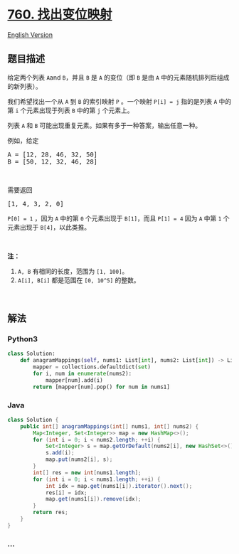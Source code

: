 # [760. 找出变位映射](https://leetcode-cn.com/problems/find-anagram-mappings)

[English Version](https://github.com/yanglr/leetcode-ac/blob/master/assets/0700-0799/0760.Find%20Anagram%20Mappings/README_EN.md)

## 题目描述

<!-- 这里写题目描述 -->

<p>给定两个列表 <code>A</code>and <code>B</code>，并且 <code>B</code> 是 <code>A</code> 的变位（即&nbsp;<code>B</code> 是由&nbsp;<code>A</code> 中的元素随机排列后组成的新列表）。</p>

<p>我们希望找出一个从 <code>A</code> 到 <code>B</code>&nbsp;的索引映射 <code>P</code> 。一个映射 <code>P[i] = j</code>&nbsp;指的是列表&nbsp;<code>A</code> 中的第 <code>i</code> 个元素出现于列表&nbsp;<code>B</code> 中的第 <code>j</code> 个元素上。</p>

<p>列表 <code>A</code> 和 <code>B</code> 可能出现重复元素。如果有多于一种答案，输出任意一种。</p>

<p>例如，给定</p>

<pre>A = [12, 28, 46, 32, 50]
B = [50, 12, 32, 46, 28]
</pre>

<p>&nbsp;</p>

<p>需要返回</p>

<pre>[1, 4, 3, 2, 0]
</pre>

<p><code>P[0] = 1</code>&nbsp;，因为 <code>A</code> 中的第 <code>0</code> 个元素出现于 <code>B[1]</code>，而且 <code>P[1] = 4</code> 因为 <code>A</code> 中第 <code>1</code> 个元素出现于 <code>B[4]</code>，以此类推。</p>

<p>&nbsp;</p>

<p><strong>注：</strong></p>

<ol>
	<li><code>A, B</code>&nbsp;有相同的长度，范围为&nbsp;<code>[1, 100]</code>。</li>
	<li><code>A[i], B[i]</code> 都是范围在&nbsp;<code>[0, 10^5]</code> 的整数。</li>
</ol>

<p>&nbsp;</p>


## 解法

<!-- 这里可写通用的实现逻辑 -->

<!-- tabs:start -->

### **Python3**

<!-- 这里可写当前语言的特殊实现逻辑 -->

```python
class Solution:
    def anagramMappings(self, nums1: List[int], nums2: List[int]) -> List[int]:
        mapper = collections.defaultdict(set)
        for i, num in enumerate(nums2):
            mapper[num].add(i)
        return [mapper[num].pop() for num in nums1]
```

### **Java**

<!-- 这里可写当前语言的特殊实现逻辑 -->

```java
class Solution {
    public int[] anagramMappings(int[] nums1, int[] nums2) {
        Map<Integer, Set<Integer>> map = new HashMap<>();
        for (int i = 0; i < nums2.length; ++i) {
            Set<Integer> s = map.getOrDefault(nums2[i], new HashSet<>());
            s.add(i);
            map.put(nums2[i], s);
        }
        int[] res = new int[nums1.length];
        for (int i = 0; i < nums1.length; ++i) {
            int idx = map.get(nums1[i]).iterator().next();
            res[i] = idx;
            map.get(nums1[i]).remove(idx);
        }
        return res;
    }
}
```

### **...**

```

```

<!-- tabs:end -->
